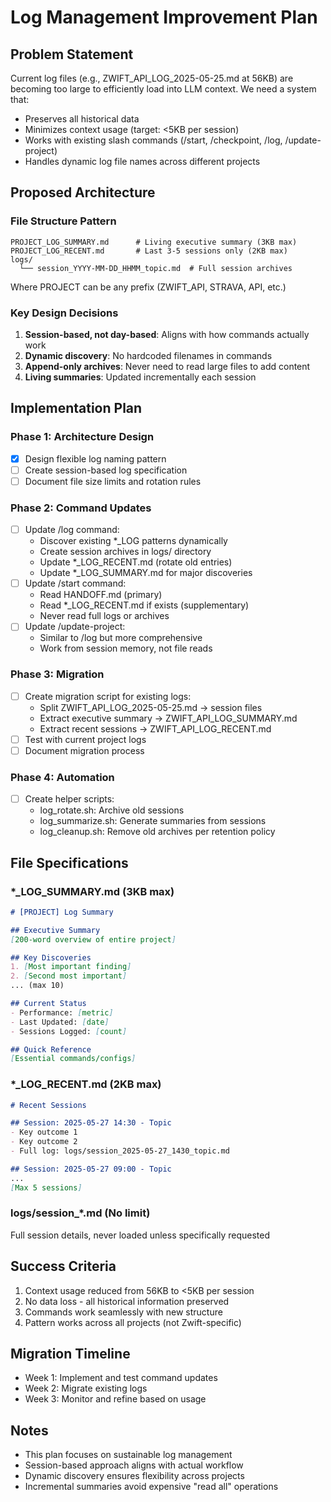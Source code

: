 # Log Management Improvement Plan

## Problem Statement

Current log files (e.g., ZWIFT_API_LOG_2025-05-25.md at 56KB) are becoming too large to efficiently load into LLM context. We need a system that:
- Preserves all historical data
- Minimizes context usage (target: <5KB per session)
- Works with existing slash commands (/start, /checkpoint, /log, /update-project)
- Handles dynamic log file names across different projects

## Proposed Architecture

### File Structure Pattern
```
PROJECT_LOG_SUMMARY.md      # Living executive summary (3KB max)
PROJECT_LOG_RECENT.md       # Last 3-5 sessions only (2KB max)
logs/
  └── session_YYYY-MM-DD_HHMM_topic.md  # Full session archives
```

Where PROJECT can be any prefix (ZWIFT_API, STRAVA, API, etc.)

### Key Design Decisions

1. **Session-based, not day-based**: Aligns with how commands actually work
2. **Dynamic discovery**: No hardcoded filenames in commands
3. **Append-only archives**: Never need to read large files to add content
4. **Living summaries**: Updated incrementally each session

## Implementation Plan

### Phase 1: Architecture Design
- [x] Design flexible log naming pattern
- [ ] Create session-based log specification
- [ ] Document file size limits and rotation rules

### Phase 2: Command Updates
- [ ] Update /log command:
  - Discover existing *_LOG patterns dynamically
  - Create session archives in logs/ directory
  - Update *_LOG_RECENT.md (rotate old entries)
  - Update *_LOG_SUMMARY.md for major discoveries
- [ ] Update /start command:
  - Read HANDOFF.md (primary)
  - Read *_LOG_RECENT.md if exists (supplementary)
  - Never read full logs or archives
- [ ] Update /update-project:
  - Similar to /log but more comprehensive
  - Work from session memory, not file reads

### Phase 3: Migration
- [ ] Create migration script for existing logs:
  - Split ZWIFT_API_LOG_2025-05-25.md → session files
  - Extract executive summary → ZWIFT_API_LOG_SUMMARY.md
  - Extract recent sessions → ZWIFT_API_LOG_RECENT.md
- [ ] Test with current project logs
- [ ] Document migration process

### Phase 4: Automation
- [ ] Create helper scripts:
  - log_rotate.sh: Archive old sessions
  - log_summarize.sh: Generate summaries from sessions
  - log_cleanup.sh: Remove old archives per retention policy

## File Specifications

### *_LOG_SUMMARY.md (3KB max)
```markdown
# [PROJECT] Log Summary

## Executive Summary
[200-word overview of entire project]

## Key Discoveries
1. [Most important finding]
2. [Second most important]
... (max 10)

## Current Status
- Performance: [metric]
- Last Updated: [date]
- Sessions Logged: [count]

## Quick Reference
[Essential commands/configs]
```

### *_LOG_RECENT.md (2KB max)
```markdown
# Recent Sessions

## Session: 2025-05-27 14:30 - Topic
- Key outcome 1
- Key outcome 2
- Full log: logs/session_2025-05-27_1430_topic.md

## Session: 2025-05-27 09:00 - Topic
...
[Max 5 sessions]
```

### logs/session_*.md (No limit)
Full session details, never loaded unless specifically requested

## Success Criteria

1. Context usage reduced from 56KB to <5KB per session
2. No data loss - all historical information preserved
3. Commands work seamlessly with new structure
4. Pattern works across all projects (not Zwift-specific)

## Migration Timeline

- Week 1: Implement and test command updates
- Week 2: Migrate existing logs
- Week 3: Monitor and refine based on usage

## Notes

- This plan focuses on sustainable log management
- Session-based approach aligns with actual workflow
- Dynamic discovery ensures flexibility across projects
- Incremental summaries avoid expensive "read all" operations